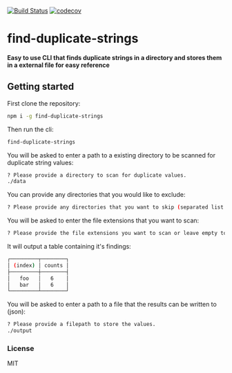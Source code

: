 [![Build Status](https://travis-ci.org/erwinheitzman/find-duplicate-strings.svg?branch=master)](https://travis-ci.org/erwinheitzman/find-duplicate-strings)
[![codecov](https://codecov.io/gh/erwinheitzman/find-duplicate-strings/branch/master/graph/badge.svg)](https://codecov.io/gh/erwinheitzman/find-duplicate-strings)

# find-duplicate-strings

**Easy to use CLI that finds duplicate strings in a directory and stores them in a external file for easy reference**

## Getting started

First clone the repository:

```bash
npm i -g find-duplicate-strings
```

Then run the cli:

```bash
find-duplicate-strings
```

You will be asked to enter a path to a existing directory to be scanned for duplicate string values:

```bash
? Please provide a directory to scan for duplicate values.
./data
```

You can provide any directories that you would like to exclude:

```bash
? Please provide any directories that you want to skip (separated list by ;) (node_modules)
```

You will be asked to enter the file extensions that you want to scan:

```bash
? Please provide the file extensions you want to scan or leave empty to scan all files (separated list by ;)
```

It will output a table containing it's findings:

```bash
┌─────────┬────────┐
│ (index) │ counts │
├─────────┼────────┤
│   foo   │   6    │
│   bar   │   6    │
└─────────┴────────┘
```

You will be asked to enter a path to a file that the results can be written to (json):

```bash
? Please provide a filepath to store the values.
./output
```

### License

MIT
